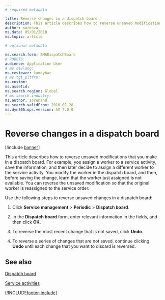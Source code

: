 ```yaml
---
# required metadata

title: Reverse changes in a dispatch board 
description: This article describes how to reverse unsaved modifications that you make in a dispatch board. 
author: sorenva
ms.date: 05/01/2018
ms.topic: article

# optional metadata

ms.search.form: SMADispatchBoard
# ROBOTS: 
audience: Application User
# ms.devlang: 
ms.reviewer: kamaybac
# ms.tgt_pltfrm: 
ms.custom: 
ms.assetid: 
ms.search.region: Global
# ms.search.industry: 
ms.author: sorenand
ms.search.validFrom: 2016-02-28
ms.dyn365.ops.version: AX 7.0.0
---
```



# Reverse changes in a dispatch board 

[!include [banner](../includes/banner.md)]


This article describes how to reverse unsaved modifications that you make in a dispatch board. For example, you assign a worker to a service activity, save the information, and then later decide to assign a different worker to the service activity. You modify the worker in the dispatch board, and then, before saving the change, learn that the worker just assigned is not available. You can reverse the unsaved modification so that the original worker is reassigned to the service order.

Use the following steps to reverse unsaved changes in a dispatch board:

1.  Click **Service management** \> **Periodic** \> **Dispatch board**.

2.  In the **Dispatch board** form, enter relevant information in the fields, and then click **OK**. 

3.  To reverse the most recent change that is not saved, click **Undo**.

4.  To reverse a series of changes that are not saved, continue clicking **Undo** until each change that you want to discard is reversed.

## See also

[Dispatch board](dispatch-board.md)

[Service activities](service-activities.md)

 




[!INCLUDE[footer-include](../../includes/footer-banner.md)]
